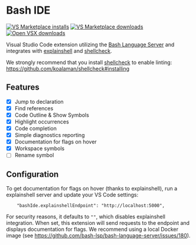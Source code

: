 # Bash IDE

[![VS Marketplace installs](https://badgen.net/vs-marketplace/i/mads-hartmann.bash-ide-vscode?label=VS%20Marketplace%20installs)](https://marketplace.visualstudio.com/items?itemName=mads-hartmann.bash-ide-vscode)
[![VS Marketplace downloads](https://badgen.net/vs-marketplace/d/mads-hartmann.bash-ide-vscode?label=VS%20Marketplace%20downloads)](https://marketplace.visualstudio.com/items?itemName=mads-hartmann.bash-ide-vscode)
[![Open VSX downloads](https://badgen.net/open-vsx/d/mads-hartmann/bash-ide-vscode?color=purple&label=Open%20VSX%20downloads)](https://open-vsx.org/extension/mads-hartmann/bash-ide-vscode)

Visual Studio Code extension utilizing the [Bash Language Server](bash-lsp) and integrates with [explainshell][explainshell] and [shellcheck][shellcheck].

We strongly recommend that you install [shellcheck][shellcheck] to enable linting: https://github.com/koalaman/shellcheck#installing

## Features

- [x] Jump to declaration
- [x] Find references
- [x] Code Outline & Show Symbols
- [x] Highlight occurrences
- [x] Code completion
- [x] Simple diagnostics reporting
- [x] Documentation for flags on hover
- [x] Workspace symbols
- [ ] Rename symbol

## Configuration

To get documentation for flags on hover (thanks to explainshell), run a explainshell server and update your VS Code settings:

```
    "bashIde.explainshellEndpoint": "http://localhost:5000",
```

For security reasons, it defaults to `""`, which disables explainshell integration. When set, this extension will send requests to the endpoint and displays documentation for flags. We recommend using a local Docker image (see https://github.com/bash-lsp/bash-language-server/issues/180).

[bash-lsp]: https://github.com/bash-lsp/bash-language-server
[tree-sitter]: https://github.com/tree-sitter/tree-sitter
[tree-sitter-bash]: https://github.com/tree-sitter/tree-sitter-bash
[explainshell]: https://explainshell.com/
[shellcheck]: https://www.shellcheck.net/
